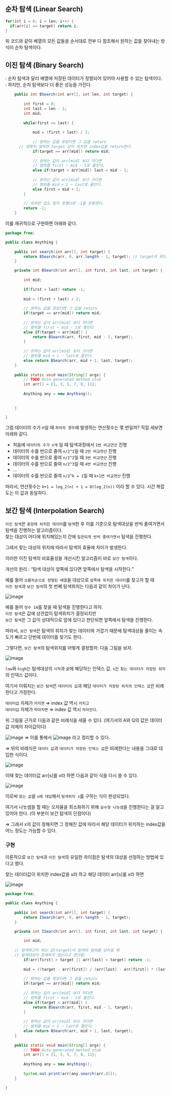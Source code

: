 ## 순차 탐색 (Linear Search) 
``` java
for(int i = 0; i < len; i++) { 
  if(arr[i] == target) return i;
} 
```

위 코드와 같이 배열의 모든 값들을 순서대로 전부 다 참조해서 원하는 값을 찾아내는 방식이 순차 탐색이다.

## 이진 탐색 (Binary Search)

: 순차 탐색과 달리 배열에 저장된 데이터가 정렬되어 있어야 사용할 수 있는 탐색이다.  
: 하지만, 순차 탐색보다 더 좋은 성능을 가진다.

``` java
	public int BSearch(int arr[], int len, int target) {
		
		int first = 0;
		int last = len - 1;
		int mid;
		
		while(first <= last) {
			
			mid = (first + last) / 2;
			
			// 원하는 값을 찾았다면 그 값을 return
      // 정확히 말하면 target 값이 위치한 index값을 return한다.
			if(target == arr[mid]) return mid;
			
			// 원하는 값이 arr[mid] 보다 작다면
			// 범위를 first ~ mid - 1로 줄인다.
			else if(target < arr[mid]) last = mid - 1;
			
			// 원하는 값이 arr[mid] 보다 크다면
			// 범위를 mid + 1 ~ last로 줄인다.
			else first = mid + 1;
		}
		
		// 아무런 값도 찾지 못했다면 -1을 반환한다.
		return -1;
	}
```

이를 재귀적으로 구현하면 아래와 같다. 
``` java
package free;

public class Anything {
	
	public int search(int arr[], int target) {
		return BSearch(arr, 0, arr.length - 1, target); // target이 위치한 index값을 return해줌.
	}

	private int BSearch(int arr[], int first, int last, int target) {
		
		int mid;
		
		if(first > last) return -1;
		
		mid = (first + last) / 2;
		
		// 원하는 값을 찾았다면 그 값을 return
		if(target == arr[mid]) return mid;
		
		// 원하는 값이 arr[mid] 보다 작다면
		// 범위를 first ~ mid - 1로 줄인다.
		else if(target < arr[mid]) {
			return BSearch(arr, first, mid - 1, target);
		}
		
		// 원하는 값이 arr[mid] 보다 크다면
		// 범위를 mid + 1 ~ last로 줄인다.
		else return BSearch(arr, mid + 1, last, target);
	}
	
	public static void main(String[] args) {
		// TODO Auto-generated method stub
		int arr[] = {1, 3, 5, 7, 8, 11};
		
		Anything any = new Anything();
		
		
	}

}
```

그럼 데이터의 수가 n일 때 `최악의 경우`에 발생하는 연산횟수는 몇 번일까? 직접 세보면 아래와 같다.
- 처음에 `데이터의 수가 n개` 일 때 탐색과정에서 `1번 비교연산` 진행
- 데이터의 수를 반으로 줄여 `n/2^1`일 때 `2번 비교연산` 진행
- 데이터의 수를 반으로 줄여 `n/2^2`일 때 `3번 비교연산` 진행
- 데이터의 수를 반으로 줄여 `n/2^3`일 때 `4번 비교연산` 진행
- ...
- 데이터의 수를 반으로 줄여 `n/2^k = 1`일 때 `k+1번 비교연산` 진행

따라서, 연산횟수는 `k+1 = log_2(n) + 1 = O(log_2(n))` 이라 할 수 있다. 시간 복잡도는 이 값과 동일하다.

## 보간 탐색 (Interpolation Search)

`이진 탐색`은 `중앙에 위치한 데이터`를 `탐색`한 후 이를 기준으로 탐색대상을 반씩 줄여가면서 탐색을 진행하는 알고리즘이다.  
찾는 대상이 어디에 위치해있는지 간에 `일관되게 반씩 줄여가면서` 탐색을 진행한다.  

그래서 찾는 대상의 위치에 따라서 탐색의 효율에 차이가 발생한다.

이러한 이진 탐색의 비효율성을 개선시킨 알고리즘이 바로 `보간 탐색`이다.

개선의 원리 : “탐색 대상이 앞쪽에 있다면 앞쪽에서 탐색을 시작한다.”

예를 들어 `오름차순으로 정렬된 배열`을 대상으로 `앞쪽에 위치한 데이터`를 찾고자 할 때  
`이진 탐색`과 `보간 탐색`의 첫 번째 탐색위치는 다음과 같이 차이가 난다.

![image](https://user-images.githubusercontent.com/64796257/150629483-694ec51e-145e-42b5-8a33-0f41a5a18d13.png)

예를 들어 `정수 14`를 찾을 때 탐색을 진행한다고 하자.  
`이진 탐색`은 값에 상관없이 탐색위치가 결정되지만  
`보간 탐색`은 그 값이 상대적으로 앞에 있다고 판단되면 앞쪽에서 탐색을 진행한다.

따라서, `보간 탐색`은 탐색의 위치가 찾는 데이터와 가깝기 때문에 탐색대상을 줄이는 속도가 빠르고 단번에 데이터를 찾기도 한다.

그렇다면, `보간 탐색`의 탐색위치를 어떻게 결정할까. 다음 그림을 보자.

![image](https://user-images.githubusercontent.com/64796257/150629528-52971ee1-2a07-40cc-b845-51481289657c.png)

`low`와 `high`는 탐색대상의 `시작`과 `끝`에 해당하는 인덱스 값. `s`는 `찾는 데이터가 저장된 위치`의 인덱스 값이다.

여기서 이뤄지는 `보간 탐색`은 `데이터의 값`과 해당 `데이터가 저장된 위치의 인덱스 값`은 비례한다고 가정한다.  

`데이터값` 자체가 `커지면` ⇒ index 값 역시 `커지고`   
`데이터값` 자체가 `작아지면` ⇒ index 값 역시 `작아진다`.

위 그림을 근거로 다음과 같은 비례식을 세울 수 있다. (여기서의 A와 Q의 값은 데이터 값 자체의 차이값이다)

![image](https://user-images.githubusercontent.com/64796257/150629544-b8b7e4fe-d68b-4808-b141-93d1f1daa084.png)
⇒ 이를 통해서 ![image](https://user-images.githubusercontent.com/64796257/150629596-d9838ef6-3e92-42f5-b87d-6390b5573932.png)
라고 정리할 수 있다.

⇒ 위의 비례식은 `데이터 값`과 `데이터가 저장된 인덱스 값`은 비례한다는 내용을 그대로 대입한 식이다.

![image](https://user-images.githubusercontent.com/64796257/150629614-3b62c3c0-427b-4ba7-bdcc-d8b6f2b026dd.png)

이때 찾는 데이터값 arr[s]를 x라 하면 다음과 같이 식을 다시 쓸 수 있다.

![image](https://user-images.githubusercontent.com/64796257/150629625-e46d80eb-986a-472e-8c77-427b3ac3bd70.png)

이로써 `찾는 값`을 `x에 대입`해서 `탐색위치 s`를 구하는 식이 완성되었다.

여기서 나눗셈을 할 때는 오차율을 최소화하기 위해 `실수형 나눗셈`을 진행한다는 걸 알고 있어야 한다. (이 부분이 보간 탐색의 단점이다)

⇒ 그래서 x의 값이 정해지면 그 정해진 값에 따라서 해당 데이터가 위치하는 index값을 어느 정도는 가늠할 수 있다.


### 구현 

이론적으로 `보간 탐색`과 `이진 탐색`의 유일한 차이점은 탐색의 대상을 선정하는 방법에 있다고 했다.

찾는 데이터값이 위치한 index값을 s라 하고 해당 데이터 arr[s]를 x라 하면

![image](https://user-images.githubusercontent.com/64796257/150629766-3aff0665-0859-480f-b6e0-9dd653e4ae14.png)

``` java
package free;

public class Anything {
	
	public int search(int arr[], int target) {
		return ISearch(arr, 0, arr.length - 1, target);
	}

	private int ISearch(int arr[], int first, int last, int target) {
		
		int mid;
		
    // 탐색하고자 하는 값(target)이 탐색의 범위를 넘어설 때 
    // 탐색대상이 존재하지 않는다고 판단함.
		if(arr[first] > target || arr[last] < target) return -1;
		
		mid = ((target - arr[first]) / (arr[last] - arr[first]) * (last - first)) + first;
		
		// 원하는 값을 찾았다면 그 값을 return
		if(target == arr[mid]) return mid;
		
		// 원하는 값이 arr[mid] 보다 작다면
		// 범위를 first ~ mid - 1로 줄인다.
		else if(target < arr[mid]) {
			return BSearch(arr, first, mid - 1, target);
		}
		
		// 원하는 값이 arr[mid] 보다 크다면
		// 범위를 mid + 1 ~ last로 줄인다.
		else return BSearch(arr, mid + 1, last, target);
	}
	
	public static void main(String[] args) {
		// TODO Auto-generated method stub
		int arr[] = {1, 3, 5, 7, 8, 11};
		
		Anything any = new Anything();
		
		System.out.print(arr[any.search(arr,8)]);
	}

}
```












